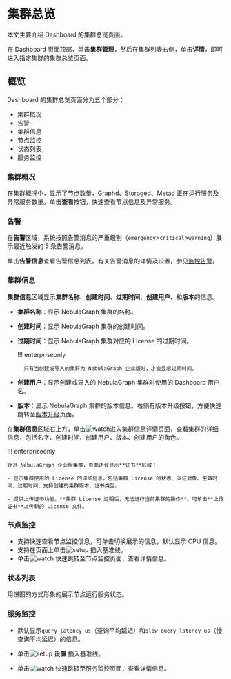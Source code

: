 # 集群总览

本文主要介绍 Dashboard 的集群总览页面。

在 Dashboard 页面顶部，单击**集群管理**，然后在集群列表右侧，单击**详情**，即可进入指定集群的集群总览页面。

## 概览

Dashboard 的集群总览页面分为五个部分：

- 集群概况
- 告警
- 集群信息
- 节点监控
- 状态列表
- 服务监控

### 集群概况

在集群概况中，显示了节点数量，Graphd、Storaged、Metad 正在运行服务及异常服务数量。单击**查看**按钮，快速查看节点信息及异常服务。

### 告警

在**告警**区域，系统按照告警消息的严重级别（`emergency`>`critical`>`warning`）展示最近触发的 5 条告警消息。

单击**告警信息**查看告警信息列表。有关告警消息的详情及设置，参见[监控告警](../9.alerts.md)。

### 集群信息

**集群信息**区域显示**集群名称**、**创建时间**、**过期时间**、**创建用户**、和**版本**的信息。

- **集群名称**：显示 NebulaGraph 集群的名称。
- **创建时间**：显示 NebulaGraph 集群的创建时间。
- **过期时间**：显示 NebulaGraph 集群对应的 License 的过期时间。

  !!! enterpriseonly

        只有当创建或导入的集群为 NebulaGraph 企业版时，才会显示过期时间。

- **创建用户**：显示创建或导入的 NebulaGraph 集群时使用的 Dashboard 用户名。
- **版本**：显示 NebulaGraph 集群的版本信息。右侧有版本升级按钮，方便快速跳转至[版本升级](4.manage.md)页面。

在**集群信息**区域右上方，单击![watch](https://docs-cdn.nebula-graph.com.cn/figures/watch_cn.png)进入集群信息详情页面，查看集群的详细信息，包括名字、创建时间、创建用户、版本、创建用户的角色。

!!! enterpriseonly

    针对 NebulaGraph 企业版集群，页面还会显示**证书**区域：

    - 显示集群使用的 License 的详细信息，包括集群 License 的状态、认证对象、生效时间、过期时间、支持创建的集群版本、证书类型。
    
    - 提供上传证书功能。**集群 License 过期后，无法进行当前集群的操作**。可单击**上传证书**上传新的 License 文件。


### 节点监控

- 支持快速查看节点监控信息，可单击切换展示的信息，默认显示 CPU 信息。
- 支持在页面上单击![setup](https://docs-cdn.nebula-graph.com.cn/figures/Setup_cn.png) 插入基准线。
- 单击![watch](https://docs-cdn.nebula-graph.com.cn/figures/watch_cn.png) 快速跳转至节点监控页面，查看详情信息。

### 状态列表

用饼图的方式形象的展示节点运行服务状态。

### 服务监控

- 默认显示`query_latency_us`（查询平均延迟）和`slow_query_latency_us`（慢查询平均延迟）的信息。

- 单击![setup](https://docs-cdn.nebula-graph.com.cn/figures/Setup_cn.png) **设置** 插入基准线。

- 单击![watch](https://docs-cdn.nebula-graph.com.cn/figures/watch_cn.png) 快速跳转至服务监控页面，查看详情信息。
